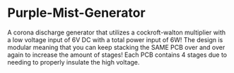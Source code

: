 # Purple-Mist-Generator
A corona discharge generator that utilizes a cockroft-walton multiplier with a low voltage input of 6V DC with a total power input of 6W! The design is modular meaning that you can keep stacking the SAME PCB over and over again to increase the amount of stages! Each PCB contains 4 stages due to needing to properly insulate the high voltage.
